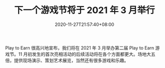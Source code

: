 ﻿---
title: "下一个游戏节将于 2021 年 3 月举行"
date: 2020-11-27T21:57:40+08:00
lastmod: 2020-11-27T16:45:40+08:00
draft: false
authors: ["Well-Born"]
description: "Play to Earn 很高兴地宣布，我们将在 2021 年 3 月举办第二届 Play to Earn 游戏节。11 月初发生的首次亮相活动的后续活动将在各个方面都更大。场地大五倍，提供现场演示、策划艺术展览，当然还有很多游戏和乐趣。"
featuredImage: "next-game-festival-coming-in-march-2021.png"
tags: ["Card","卡牌游戏","Play to Earn"]
categories: ["news"]
news: ["卡牌游戏"]
weight: 
lightgallery: true
pinned: false
recommend: false
recommend1: false
---

Play to Earn 很高兴地宣布，我们将在 2021 年 3 月举办第二届 Play to Earn 游戏节。11 月初发生的首次亮相活动的后续活动将在各个方面都更大。场地大五倍，提供现场演示、策划艺术展览，当然还有很多游戏和乐趣。

<!--more-->

